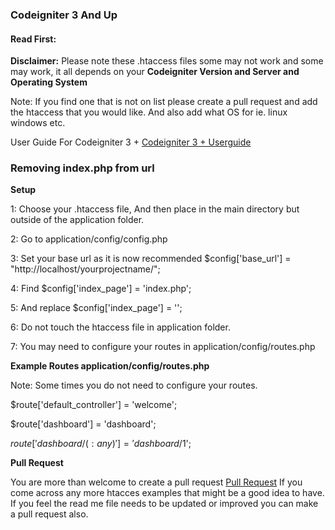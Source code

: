 <h3>Codeigniter 3 And Up</h3>

<h4>Read First:</h4>
<b>Disclaimer:</b> Please note these .htaccess files some may not work and some may work, it all depends on your <b>Codeigniter Version and Server and Operating System</b>

<p>Note: If you find one that is not on list please create a pull request and add the htaccess that you would like. And also add what OS for ie. linux windows etc.</p>

User Guide For Codeigniter 3 + <a href="http://www.codeigniter.com/user_guide/" target="_blank">Codeigniter 3 + Userguide</a>

<h3>Removing index.php from url</h3>

<b>Setup</b>

1: Choose your .htaccess file, And then place in the main directory but outside of the application folder.

2: Go to application/config/config.php

3: Set your base url as it is now recommended  $config['base_url'] = "http://localhost/yourprojectname/";

4: Find $config['index_page'] = 'index.php'; 
	
5: And replace $config['index_page'] = '';

6: Do not touch the htaccess file in application folder.

7: You may need to configure your routes in application/config/routes.php

<b>Example Routes application/config/routes.php</b>

Note: Some times you do not need to configure your routes.

$route['default_controller'] = 'welcome';
	
$route['dashboard'] = 'dashboard';

$route['dashboard/(:any)'] = 'dashboard/$1';

<b>Pull Request</b>
	
<p>You are more than welcome to create a pull request <a href="https://github.com/riwakawebsitedesigns/htaccess_for_codeigniter/pulls" target="_blank">Pull Request</a> If you come across any more htacces examples that might be a good idea to have. If you feel the read me file needs to be updated or improved you can make a pull request also.</p>
